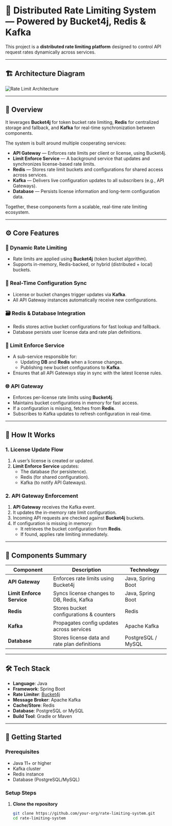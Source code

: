 # 🚀 Distributed Rate Limiting System — Powered by Bucket4j, Redis & Kafka

This project is a **distributed rate limiting platform** designed to control API request rates dynamically across services.

---

## 🏗️ Architecture Diagram

![Rate Limit Architecture](https://github.com/Mallika-Dey/images/blob/main/ratelimit.png)

---

## 🧩 Overview

It leverages **Bucket4j** for token bucket rate limiting, **Redis** for centralized storage and fallback, and **Kafka** for real-time synchronization between components.

The system is built around multiple cooperating services:

- **API Gateway** — Enforces rate limits per client or license, using Bucket4j.  
- **Limit Enforce Service** — A background service that updates and synchronizes license-based rate limits.  
- **Redis** — Stores rate limit buckets and configurations for shared access across services.  
- **Kafka** — Delivers live configuration updates to all subscribers (e.g., API Gateways).  
- **Database** — Persists license information and long-term configuration data.

Together, these components form a scalable, real-time rate limiting ecosystem.

---

## ⚙️ Core Features

### 🧠 Dynamic Rate Limiting
- Rate limits are applied using **Bucket4j** (token bucket algorithm).
- Supports in-memory, Redis-backed, or hybrid (distributed + local) buckets.

### 🔄 Real-Time Configuration Sync
- License or bucket changes trigger updates via **Kafka**.
- All API Gateway instances automatically receive new configurations.

### 🗃️ Redis & Database Integration
- Redis stores active bucket configurations for fast lookup and fallback.
- Database persists user license data and rate plan definitions.

### 🧩 Limit Enforce Service
- A sub-service responsible for:
  - Updating **DB** and **Redis** when a license changes.
  - Publishing new bucket configurations to **Kafka**.
- Ensures that all API Gateways stay in sync with the latest license rules.

### 🌐 API Gateway
- Enforces per-license rate limits using **Bucket4j**.
- Maintains bucket configurations in memory for fast access.
- If a configuration is missing, fetches from **Redis**.
- Subscribes to Kafka updates to refresh configuration in real-time.

---

## 🧠 How It Works

### 1. License Update Flow
1. A user’s license is created or updated.  
2. **Limit Enforce Service** updates:
   - The database (for persistence).
   - Redis (for shared configuration).
   - Kafka (to notify API Gateways).  

### 2. API Gateway Enforcement
1. **API Gateway** receives the Kafka event.  
2. It updates the in-memory rate limit configuration.  
3. Incoming API requests are checked against **Bucket4j** buckets.  
4. If configuration is missing in memory:
   - It retrieves the bucket configuration from **Redis**.  
   - If found, applies rate limiting immediately.

---

## 🧰 Components Summary

| Component | Description | Technology |
|------------|--------------|-------------|
| **API Gateway** | Enforces rate limits using Bucket4j | Java, Spring Boot |
| **Limit Enforce Service** | Syncs license changes to DB, Redis, Kafka | Java, Spring Boot |
| **Redis** | Stores bucket configurations & counters | Redis |
| **Kafka** | Propagates config updates across services | Apache Kafka |
| **Database** | Stores license data and rate plan definitions | PostgreSQL / MySQL |

---

## 🛠️ Tech Stack

- **Language**: Java  
- **Framework**: Spring Boot  
- **Rate Limiter**: [Bucket4j](https://github.com/vladimir-bukhtoyarov/bucket4j)  
- **Message Broker**: Apache Kafka  
- **Cache/Store**: Redis  
- **Database**: PostgreSQL or MySQL  
- **Build Tool**: Gradle or Maven  

---

## 🚀 Getting Started

### Prerequisites
- Java 11+ or higher  
- Kafka cluster  
- Redis instance  
- Database (PostgreSQL/MySQL)

### Setup Steps

1. **Clone the repository**
   ```bash
   git clone https://github.com/your-org/rate-limiting-system.git
   cd rate-limiting-system
